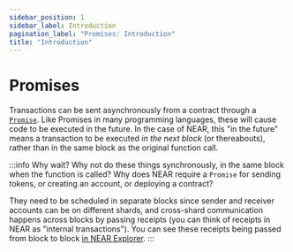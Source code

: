 ```yaml
---
sidebar_position: 1
sidebar_label: Introduction
pagination_label: "Promises: Introduction"
title: "Introduction"
---
```


# Promises

Transactions can be sent asynchronously from a contract through a [`Promise`](https://developer.mozilla.org/en-US/docs/Web/JavaScript/Reference/Global_Objects/Promise). Like Promises in many programming languages, these will cause code to be executed in the future. In the case of NEAR, this "in the future" means a transaction to be executed _in the next block_ (or thereabouts), rather than in the same block as the original function call.

:::info Why wait?
Why not do these things synchronously, in the same block when the function is called? Why does NEAR require a `Promise` for sending tokens, or creating an account, or deploying a contract?

They need to be scheduled in separate blocks since sender and receiver accounts can be on different shards, and cross-shard communication happens across blocks by passing receipts (you can think of receipts in NEAR as "internal transactions"). You can see these receipts being passed from block to block [in NEAR Explorer](https://nearblocks.io/txns/36n3tBNiF497Tm9mijEpsCUvejL8mBYF1CEWthCnY8FV).
:::